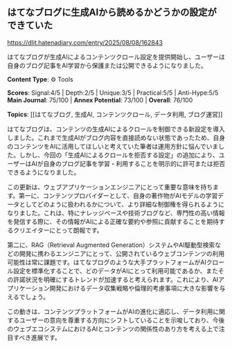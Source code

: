## はてなブログに生成AIから読めるかどうかの設定ができていた

https://dlit.hatenadiary.com/entry/2025/08/08/162843

はてなブログが生成AIによるコンテンツクロール設定を提供開始し、ユーザーは自身のブログ記事をAI学習から保護または公開できるようになりました。

**Content Type**: ⚙️ Tools

**Scores**: Signal:4/5 | Depth:2/5 | Unique:3/5 | Practical:5/5 | Anti-Hype:5/5
**Main Journal**: 75/100 | **Annex Potential**: 73/100 | **Overall**: 76/100

**Topics**: [[はてなブログ, 生成AI, コンテンツクロール, データ利用, ブログ運営]]

はてなブログは、コンテンツの生成AIによるクロールを制御できる新設定を導入しました。これまで生成AIがブログ内容を直接読めない状態であったため、自身のコンテンツをAIに活用してほしいと考えていた筆者は運用方針に悩んでいました。しかし、今回の「生成AIによるクロールを拒否する設定」の追加により、ユーザーはAIが自身のブログ記事を学習・利用することを明示的に許可または拒否できるようになりました。

この更新は、ウェブアプリケーションエンジニアにとって重要な意味を持ちます。第一に、コンテンツプロバイダーとして、自身の著作物がAIモデルの学習データとしてどのように扱われるかについて、より詳細な制御権を得られるようになりました。これは、特にナレッジベースや技術ブログなど、専門性の高い情報を発信する際に、その情報がAIによる正確な要約や参照に貢献することを期待するクリエイターにとって朗報です。

第二に、RAG（Retrieval Augmented Generation）システムやAI駆動型検索などの開発に携わるエンジニアにとって、公開されているウェブコンテンツの利用可能性は常に課題です。はてなブログのような大手プラットフォームがAIクロール設定を標準化することで、どのデータがAIにとって利用可能であるか、またその許諾状況を明確にするトレンドが加速すると考えられます。これにより、AIアプリケーション開発におけるデータ収集戦略や倫理的考慮事項に大きな影響を与えるでしょう。

この動きは、コンテンツプラットフォームがAIの進化に適応し、データ利用に関するユーザーの意向を尊重する方向にシフトしていることを示唆しており、今後のウェブエコシステムにおけるAIとコンテンツの関係性のあり方を考える上で注目すべき進展です。